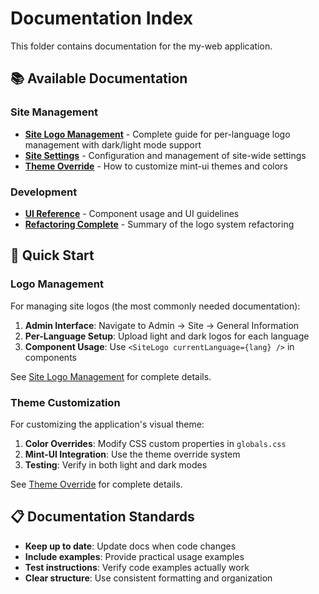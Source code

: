 # Documentation Index

This folder contains documentation for the my-web application.

## 📚 Available Documentation

### Site Management

- **[Site Logo Management](./site-logo-management.md)** - Complete guide for per-language logo management with dark/light mode support
- **[Site Settings](./site-settings.md)** - Configuration and management of site-wide settings
- **[Theme Override](./theme-override.md)** - How to customize mint-ui themes and colors

### Development

- **[UI Reference](./ui-reference.md)** - Component usage and UI guidelines
- **[Refactoring Complete](./REFACTORING_COMPLETE.md)** - Summary of the logo system refactoring

## 🚀 Quick Start

### Logo Management

For managing site logos (the most commonly needed documentation):

1. **Admin Interface**: Navigate to Admin → Site → General Information
2. **Per-Language Setup**: Upload light and dark logos for each language
3. **Component Usage**: Use `<SiteLogo currentLanguage={lang} />` in components

See [Site Logo Management](./site-logo-management.md) for complete details.

### Theme Customization

For customizing the application's visual theme:

1. **Color Overrides**: Modify CSS custom properties in `globals.css`
2. **Mint-UI Integration**: Use the theme override system
3. **Testing**: Verify in both light and dark modes

See [Theme Override](./theme-override.md) for complete details.

## 📋 Documentation Standards

- **Keep up to date**: Update docs when code changes
- **Include examples**: Provide practical usage examples
- **Test instructions**: Verify code examples actually work
- **Clear structure**: Use consistent formatting and organization
